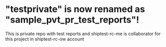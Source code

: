 # "testprivate" is now renamed as "sample_pvt_pr_test_reports"!
This is private repo with test reports and shiptest-rc-me is collaborator for this project in shiptest-rc-ow account
